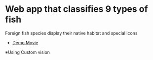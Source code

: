 # Web app that classifies 9 types of fish

Foreign fish species  display their native habitat and special icons
- [Demo Movie](https://drive.google.com/file/d/1sZrtz8j572fBpHRSdC5r75hH6wDzfj8G/view?usp=sharing)

※Using Custom vision
